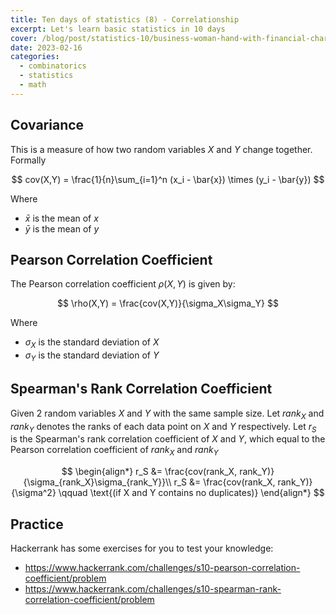 ```yaml
---
title: Ten days of statistics (8) - Correlationship
excerpt: Let's learn basic statistics in 10 days
cover: /blog/post/statistics-10/business-woman-hand-with-financial-charts-laptop-ta.jpg
date: 2023-02-16
categories:
  - combinatorics
  - statistics
  - math
---
```


## Covariance

This is a measure of how two random variables $X$ and $Y$ change together. Formally

$$
cov(X,Y) = \frac{1}{n}\sum_{i=1}^n (x_i - \bar{x}) \times (y_i - \bar{y})
$$

Where

- $\bar{x}$ is the mean of $x$
- $\bar{y}$ is the mean of $y$

## Pearson Correlation Coefficient

The Pearson correlation coefficient $\rho(X, Y)$ is given by:

$$
\rho(X,Y) = \frac{cov(X,Y)}{\sigma_X\sigma_Y}
$$

Where

- $\sigma_X$ is the standard deviation of $X$
- $\sigma_Y$ is the standard deviation of $Y$

## Spearman's Rank Correlation Coefficient

Given 2 random variables $X$ and $Y$ with the same sample size. Let $rank_X$ and $rank_Y$ denotes the ranks
of each data point on $X$ and $Y$ respectively.
Let $r_S$ is the Spearman's rank correlation coefficient of $X$ and $Y$,
which equal to the Pearson correlation coefficient of $rank_X$ and $rank_Y$

$$
\begin{align*}
r_S &= \frac{cov(rank_X, rank_Y)}{\sigma_{rank_X}\sigma_{rank_Y}}\\
r_S &= \frac{cov(rank_X, rank_Y)}{\sigma^2} \qquad \text{(if X and Y contains no duplicates)}
\end{align*}
$$

## Practice

Hackerrank has some exercises for you to test your knowledge:

- https://www.hackerrank.com/challenges/s10-pearson-correlation-coefficient/problem
- https://www.hackerrank.com/challenges/s10-spearman-rank-correlation-coefficient/problem
